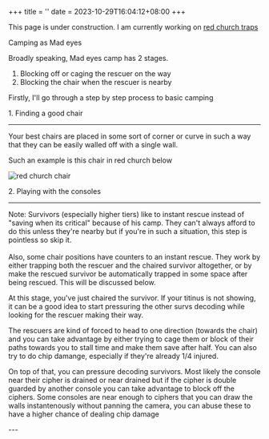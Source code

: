 +++
title = ''
date = 2023-10-29T16:04:12+08:00
+++


This page is under construction.
I am currently working on 
<a href="/traps/redchurch/">red church traps</a>

<p class="display-3 mb-5">
Camping as Mad eyes
</p>

<p class="fs-6">
Broadly speaking, Mad eyes camp has 2 stages. 
<ol class="fs-6">
<li>Blocking off or caging the rescuer on the way</li>
<li>Blocking the chair when the rescuer is nearby</li>
</ol>
</p>
<p class="fs-6 mb-5">
Firstly, I'll go through a step by step process to basic camping
</p>

<p class="display-5 mt-3">
1. Finding a good chair
</p>

---
<p class="fs-6">
Your best chairs are placed in some sort of corner or curve in such a way that they can be easily walled off with a single wall.
</p>
<p class="fs-6">
Such an example is this chair in red church below
</p>
<img src="/images/redchurch/chair1.jpg" alt="red church chair">


<p class="display-5 mt-5">
2. Playing with the consoles
</p>

---
<p class="ps-3 fs-6 border-start border-info border-5 mb-4">
Note: 
Survivors (especially higher tiers) like to instant rescue instead of "saving when its critical" because of his camp. They can't always afford to do this unless they're nearby but if you're in such a situation, this step is pointless so skip it. <br> <br>
Also, some chair positions have counters to an instant rescue. They work by either trapping both the rescuer and the chaired survivor altogether, or by make the rescued survivor be automatically trapped in some space after being rescued. This will be discussed below.
</p>

<p class="fs-6">
At this stage, you've just chaired the survivor. If your titinus is not showing, it can be a good idea to start pressuring the other survs decoding while looking for the rescuer making their way.<br>

The rescuers are kind of forced to head to one direction (towards the chair) and you can take advantage by either trying to cage them or block of their paths towards you to stall time and make them save after half. You can also try to do chip damange, especially if they're already  1/4 injured. 

On top of that, you can pressure decoding survivors. Most likely the console near their cipher is drained or near drained but if the cipher is double guarded by another console you can take advantage to block off the ciphers. Some consoles are near enough to ciphers that you can draw the walls instantenously without panning the camera, you can abuse these to have a higher chance of dealing chip damage

</p>
---


